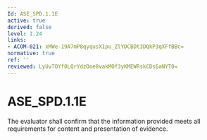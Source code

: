 ```yaml
---
Id: ASE_SPD.1.1E
active: true
derived: false
level: 1.24
links:
- ACOM-021: xMWe-19A7mP8qyqusX1pu_ZlYDCBDt3DQkP3qXFfBBc=
normative: true
ref: ''
reviewed: LyUvTOYf0LQrYdzOoe8vakMOf3yKMEWRskCDs6aNYT0=
---
```


# ASE_SPD.1.1E

The evaluator shall confirm that the information provided meets all requirements for content and presentation of evidence.